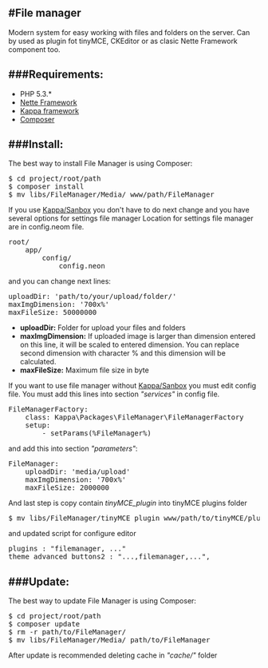#File manager
-

Modern system for easy working with files and folders on the server. Can by used as plugin fot tinyMCE, CKEditor or as clasic Nette Framework component too.

###Requirements:
-
* PHP 5.3.*
* [Nette Framework](http://nette.org)
* [Kappa framework](https://github.com/Budry/Kappa)
* [Composer](http://getcomposer.org/)

###Install:
-
The best way to install File Manager is using Composer:
<pre>
$ cd project/root/path
$ composer install
$ mv libs/FileManager/Media/ www/path/FileManager
</pre>
If you use [Kappa/Sanbox](http://github.com/Kappa-org/Sanbox) you don't have to do next change and you have several options for settings file manager
Location for settings file manager are in config.neom file.
<pre>
root/
	app/
		config/
			config.neon
</pre>

and you can change next lines:

<pre>
uploadDir: 'path/to/your/upload/folder/'
maxImgDimension: '700x%'
maxFileSize: 50000000
</pre>

* **uploadDir:** Folder for upload your files and folders
* **maxImgDimension:** If uploaded image is larger than dimension entered on this line, it will be  scaled to entered dimension. You can replace second dimension with character % and this dimension will be calculated.
* **maxFileSize:** Maximum file size in byte


If you want to use file manager without [Kappa/Sanbox](http://github.com/Kappa-org/Sanbox) you must edit config file.
You must add this lines into section *"services"* in config file.

<pre>
FileManagerFactory:
	class: Kappa\Packages\FileManager\FileManagerFactory
	setup:
		- setParams(%FileManager%)
</pre>

and add this into section *"parameters"*:

<pre>
FileManager:
	uploadDir: 'media/upload'
	maxImgDimension: '700x%'
	maxFileSize: 2000000
</pre>

And last step is copy contain *tinyMCE_plugin* into tinyMCE plugins folder

<pre>
$ mv libs/FileManager/tinyMCE_plugin www/path/to/tinyMCE/plugins
</pre>

and updated script for configure editor

<pre>
plugins : "filemanager, ..."
theme_advanced_buttons2 : "...,filemanager,...",
</pre>
###Update:
-
The best way to update File Manager is using Composer:

<pre>
$ cd project/root/path
$ composer update
$ rm -r path/to/FileManager/
$ mv libs/FileManager/Media/ path/to/FileManager
</pre>

After update is recommended deleting cache in *"cache/"* folder